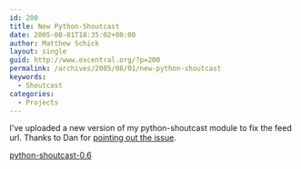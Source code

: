 ```yaml
---
id: 200
title: New Python-Shoutcast
date: 2005-08-01T18:35:02+00:00
author: Matthew Schick
layout: single
guid: http://www.excentral.org/?p=200
permalink: /archives/2005/08/01/new-python-shoutcast
keywords:
  - Shoutcast
categories:
  - Projects
---
```

I've uploaded a new version of my python-shoutcast module to fix the feed url. Thanks to Dan for <a href="http://www.excentral.org/archives/2005/01/30/python-shoutcast-and-freevo/#comments">pointing out the issue</a>. 

<a href="http://www.excentral.org/tarballs/python-shoutcast-0.6.tar.gz">python-shoutcast-0.6</a>